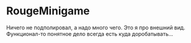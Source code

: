 # RougeMinigame
Ничего не подполировал, а надо много чего. Это я про внешний вид. Функционал-то понятное дело всегда есть куда доробатывать... 
